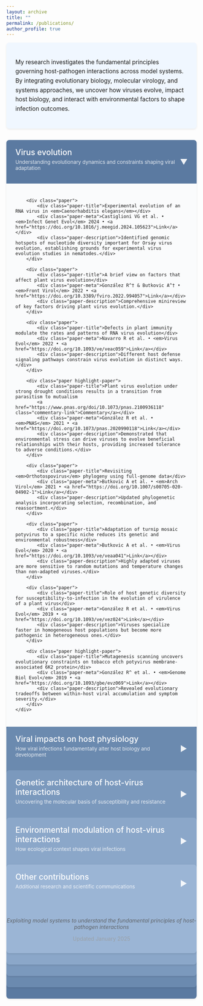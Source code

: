```yaml
---
layout: archive
title: ""
permalink: /publications/
author_profile: true
---
```


<style>
.research-area {
    margin-bottom: 30px;
    border-radius: 8px;
    overflow: hidden;
    box-shadow: 0 2px 4px rgba(0,0,0,0.1);
}
.area-header {
    padding: 20px 24px;
    cursor: pointer;
    display: flex;
    justify-content: space-between;
    align-items: center;
    transition: background-color 0.2s;
}
.area-header:hover {
    filter: brightness(0.95);
}
.area-header h2 {
    margin: 0;
    color: white;
    font-weight: 500;
    font-size: 1.5em;
}
.area-subtitle {
    color: rgba(255,255,255,0.85);
    font-style: normal;
    margin-top: 5px;
    font-size: 0.95em;
}
.collapse-icon {
    font-size: 20px;
    color: rgba(255,255,255,0.9);
    transition: transform 0.3s;
}
.collapsed .collapse-icon {
    transform: rotate(-90deg);
}
.area-content {
    padding: 24px;
    max-height: 10000px;
    transition: max-height 0.3s ease-out, padding 0.3s ease-out;
    background-color: #fafbfc;
}
.collapsed .area-content {
    max-height: 0;
    padding: 0 24px;
    overflow: hidden;
}
.paper {
    margin-bottom: 16px;
    padding: 16px;
    border-radius: 6px;
    background-color: white;
    box-shadow: 0 1px 3px rgba(0,0,0,0.05);
    transition: box-shadow 0.2s;
}
.paper:hover {
    box-shadow: 0 2px 6px rgba(0,0,0,0.08);
}
.paper-title {
    font-size: 1.05em;
    font-weight: 600;
    margin-bottom: 6px;
    line-height: 1.4;
    color: #1a1a1a;
}
.paper-meta {
    font-size: 0.85em;
    color: #5f6368;
    margin-bottom: 8px;
}
.paper-meta a {
    color: #2962ff;
    text-decoration: none;
}
.paper-meta a:hover {
    text-decoration: underline;
}
.paper-description {
    font-size: 0.92em;
    line-height: 1.5;
    color: #3c4043;
}
.commentary-link {
    display: inline-block;
    background-color: #e8f0fe;
    color: #1967d2;
    padding: 3px 10px;
    border-radius: 12px;
    font-size: 0.75em;
    margin-left: 10px;
    font-weight: 500;
    text-decoration: none;
}
.commentary-link:hover {
    background-color: #d2e3fc;
    text-decoration: none;
}
.highlight-paper {
    border-left: 3px solid;
    background-color: #f8f9fa;
}

/* Lighter blue palette */
.area-evolution { background-color: #5b7aa1; }
.area-evolution .highlight-paper { border-left-color: #5b7aa1; }

.area-physiology { background-color: #6b8aaf; }
.area-physiology .highlight-paper { border-left-color: #6b8aaf; }

.area-genetics { background-color: #7b99bd; }
.area-genetics .highlight-paper { border-left-color: #7b99bd; }

.area-environment { background-color: #8ba7c9; }
.area-environment .highlight-paper { border-left-color: #8ba7c9; }

.area-other { background-color: #9bb5d5; }
.area-other .highlight-paper { border-left-color: #9bb5d5; }
</style>

<script>
function toggleSection(sectionId) {
    const section = document.getElementById(sectionId);
    section.classList.toggle('collapsed');
}
</script>

<div style="background-color: #f0f7ff; padding: 24px; border-radius: 8px; margin-bottom: 30px; box-shadow: 0 2px 4px rgba(0,0,0,0.08);">
<p style="font-size: 1.1em; line-height: 1.6;">
My research investigates the fundamental principles governing host-pathogen interactions across model systems. By integrating evolutionary biology, molecular virology, and systems approaches, we uncover how viruses evolve, impact host biology, and interact with environmental factors to shape infection outcomes.
</p>
</div>



<!-- VIRUS EVOLUTION -->
<div id="evolution" class="research-area area-evolution">
    <div class="area-header" onclick="toggleSection('evolution')">
        <div>
            <h2>Virus evolution</h2>
            <p class="area-subtitle">Understanding evolutionary dynamics and constraints shaping viral adaptation</p>
        </div>
        <span class="collapse-icon">▼</span>
    </div>
    <div class="area-content">
        
        <div class="paper">
            <div class="paper-title">Experimental evolution of an RNA virus in <em>Caenorhabditis elegans</em></div>
            <div class="paper-meta">Castiglioni VG et al. • <em>Infect Genet Evol</em> 2024 • <a href="https://doi.org/10.1016/j.meegid.2024.105623">Link</a></div>
            <div class="paper-description">Identified genomic hotspots of nucleotide diversity important for Orsay virus evolution, establishing grounds for experimental virus evolution studies in nematodes.</div>
        </div>

        <div class="paper">
            <div class="paper-title">A brief view on factors that affect plant virus evolution</div>
            <div class="paper-meta">González R^† & Butkovic A^† • <em>Front Virol</em> 2022 • <a href="https://doi.org/10.3389/fviro.2022.994057">Link</a></div>
            <div class="paper-description">Comprehensive minireview of key factors driving plant virus evolution.</div>
        </div>

        <div class="paper">
            <div class="paper-title">Defects in plant immunity modulate the rates and patterns of RNA virus evolution</div>
            <div class="paper-meta">Navarro R et al. • <em>Virus Evol</em> 2022 • <a href="https://doi.org/10.1093/ve/veac059">Link</a></div>
            <div class="paper-description">Different host defense signaling pathways constrain virus evolution in distinct ways.</div>
        </div>

        <div class="paper highlight-paper">
            <div class="paper-title">Plant virus evolution under strong drought conditions results in a transition from parasitism to mutualism
            <a href="https://www.pnas.org/doi/10.1073/pnas.2100936118" class="commentary-link">Commentary</a></div>
            <div class="paper-meta">González R et al. • <em>PNAS</em> 2021 • <a href="https://doi.org/10.1073/pnas.2020990118">Link</a></div>
            <div class="paper-description">Demonstrated that environmental stress can drive viruses to evolve beneficial relationships with their hosts, providing increased tolerance to adverse conditions.</div>
        </div>

        <div class="paper">
            <div class="paper-title">Revisiting <em>Orthotospovirus</em> phylogeny using full-genome data</div>
            <div class="paper-meta">Butkovic A et al. • <em>Arch Virol</em> 2021 • <a href="https://doi.org/10.1007/s00705-020-04902-1">Link</a></div>
            <div class="paper-description">Updated phylogenetic analysis incorporating selection, recombination, and reassortment.</div>
        </div>

        <div class="paper">
            <div class="paper-title">Adaptation of turnip mosaic potyvirus to a specific niche reduces its genetic and environmental robustness</div>
            <div class="paper-meta">Butkovic A et al. • <em>Virus Evol</em> 2020 • <a href="https://doi.org/10.1093/ve/veaa041">Link</a></div>
            <div class="paper-description">Highly adapted viruses are more sensitive to random mutations and temperature changes than non-adapted viruses.</div>
        </div>

        <div class="paper">
            <div class="paper-title">Role of host genetic diversity for susceptibility-to-infection in the evolution of virulence of a plant virus</div>
            <div class="paper-meta">González R et al. • <em>Virus Evol</em> 2019 • <a href="https://doi.org/10.1093/ve/vez024">Link</a></div>
            <div class="paper-description">Viruses specialize faster in homogeneous host populations but become more pathogenic in heterogeneous ones.</div>
        </div>

        <div class="paper highlight-paper">
            <div class="paper-title">Mutagenesis scanning uncovers evolutionary constraints on tobacco etch potyvirus membrane-associated 6K2 protein</div>
            <div class="paper-meta">González R^ et al. • <em>Genome Biol Evol</em> 2019 • <a href="https://doi.org/10.1093/gbe/evz069">Link</a></div>
            <div class="paper-description">Revealed evolutionary tradeoffs between within-host viral accumulation and symptom severity.</div>
        </div>
    </div>
</div>

<!-- VIRAL IMPACTS ON HOST PHYSIOLOGY -->
<div id="physiology" class="research-area area-physiology collapsed">
    <div class="area-header" onclick="toggleSection('physiology')">
        <div>
            <h2>Viral impacts on host physiology</h2>
            <p class="area-subtitle">How viral infections fundamentally alter host biology and development</p>
        </div>
        <span class="collapse-icon">▼</span>
    </div>
    <div class="area-content">
        
        <div class="paper">
            <div class="paper-title">Viral infections reduce <em>Drosophila</em> lifespan through accelerated aging</div>
            <div class="paper-meta">González R et al. • <em>bioRxiv</em> 2025 • <a href="https://doi.org/10.1101/2025.03.13.643076">Link</a></div>
            <div class="paper-description">Enteric viral infections trigger irreversible aging processes that persist even after infection clearance, correlating with reduced lifespan.</div>
        </div>

        <div class="paper">
            <div class="paper-title">Persistent viral infections impact key biological traits in <em>Drosophila melanogaster</em></div>
            <div class="paper-meta">Castelló-Sanuán M et al. • <em>bioRxiv</em> 2025 • <a href="https://doi.org/10.1101/2025.03.12.642769">Link</a></div>
            <div class="paper-description">Comprehensive characterization of how persistent viral infections affect insect biology.</div>
        </div>

        <div class="paper">
            <div class="paper-title">Transcriptional and hormonal profiling uncovers plant development-virus interactions</div>
            <div class="paper-meta">Melero I et al. • <em>J Gen Virol</em> 2024 • <a href="https://doi.org/10.1099/jgv.0.002023">Link</a></div>
            <div class="paper-description">Plants downregulate cell wall genes to facilitate viral spread but maintain fertility through salicylic acid-mediated resistance tradeoffs.</div>
        </div>

        <div class="paper">
            <div class="paper-title">Host developmental stages shape the evolution of a plant RNA virus</div>
            <div class="paper-meta">Melero I et al. • <em>Phil Trans R Soc B</em> 2023 • <a href="https://doi.org/10.1098/rtsb.2022.0005">Link</a></div>
            <div class="paper-description">TuMV evolution differs across three developmental stages of <em>Arabidopsis thaliana</em>.</div>
        </div>

        <div class="paper">
            <div class="paper-title">Viral strain-dependent impact of plant developmental stages on interaction networks</div>
            <div class="paper-meta">Melero I et al. • <em>microPubl Biol</em> 2023 • <a href="https://doi.org/10.17912/micropub.biology.000943">Link</a></div>
            <div class="paper-description">Ancestral viral adaptation history influences future evolution under developmental constraints.</div>
        </div>

        <div class="paper">
            <div class="paper-title">From foes to friends: viral infections expand host phenotypic plasticity</div>
            <div class="paper-meta">González R^† et al. • <em>Adv Virus Res</em> 2020 • <a href="https://doi.org/10.1016/bs.aivir.2020.01.003">Link</a></div>
            <div class="paper-description">Review: viruses can enhance host survival under environmental stress by altering phenotypic plasticity.</div>
        </div>
    </div>
</div>

<!-- GENETIC ARCHITECTURE -->
<div id="genetics" class="research-area area-genetics collapsed">
    <div class="area-header" onclick="toggleSection('genetics')">
        <div>
            <h2>Genetic architecture of host-virus interactions</h2>
            <p class="area-subtitle">Uncovering the molecular basis of susceptibility and resistance</p>
        </div>
        <span class="collapse-icon">▼</span>
    </div>
    <div class="area-content">
        
        <div class="paper highlight-paper">
            <div class="paper-title">Genetic basis of <em>Arabidopsis thaliana</em> responses to turnip mosaic virus</div>
            <div class="paper-meta">Butkovic A^ et al. • <em>eLife</em> 2024 • <a href="https://doi.org/10.7554/eLife.89749.1">Link</a></div>
            <div class="paper-description">Identified genetic underpinnings of plant resistance to naïve and adapted viral isolates.</div>
        </div>

        <div class="paper">
            <div class="paper-title"><em>Caenorhabditis elegans</em> immune responses to intracellular pathogens</div>
            <div class="paper-meta">González R† & Félix M-A • <em>Dev Comp Immunol</em> 2024 • <a href="https://doi.org/10.1016/j.dci.2024.105148">Link</a></div>
            <div class="paper-description">Review of nematode responses to microsporidia and viruses.</div>
        </div>

        <div class="paper">
            <div class="paper-title"><em>C. elegans</em> pharynx mutants resist Orsay virus infection</div>
            <div class="paper-meta">González R† & Félix M-A • <em>microPubl Biol</em> 2024 • <a href="https://doi.org/10.17912/micropub.biology.001166">Link</a></div>
            <div class="paper-description">Identified specific mutants conferring viral resistance.</div>
        </div>

        <div class="paper">
            <div class="paper-title">GWAS identifies <em>Arabidopsis</em> genes affecting TuMV infection outcomes</div>
            <div class="paper-meta">Butković A et al. • <em>Virus Evol</em> 2021 • <a href="https://doi.org/10.1093/ve/veab063">Link</a></div>
            <div class="paper-description">Genome-wide study revealing new host genes involved in plant defense and virus replication.</div>
        </div>
    </div>
</div>

<!-- ENVIRONMENTAL MODULATION -->
<div id="environment" class="research-area area-environment collapsed">
    <div class="area-header" onclick="toggleSection('environment')">
        <div>
            <h2>Environmental modulation of host-virus interactions</h2>
            <p class="area-subtitle">How ecological context shapes viral infections</p>
        </div>
        <span class="collapse-icon">▼</span>
    </div>
    <div class="area-content">
        
        <div class="paper">
            <div class="paper-title">Microgravity and low muon radiation affect viral pathogenesis in <em>C. elegans</em></div>
            <div class="paper-meta">Villena-Giménez A et al. • <em>bioRxiv</em> 2024 • <a href="https://doi.org/10.1101/2024.10.03.616447">Link</a></div>
            <div class="paper-description">Space-like conditions impact fecundity and developmental success in infected animals.</div>
        </div>

        <div class="paper highlight-paper">
            <div class="paper-title">Natural monobacterial environments modulate viral infection in <em>C. elegans</em></div>
            <div class="paper-meta">González R† & Félix M-A† • <em>PLoS Pathog</em> 2024 • <a href="https://doi.org/10.1371/journal.ppat.1011947">Link</a></div>
            <div class="paper-description">Natural bacteria reduce viral susceptibility through novel DRH-1-dependent mechanisms without degrading virions or affecting nutrition.</div>
        </div>

        <div class="paper">
            <div class="paper-title">The interplay between the host microbiome and pathogenic viral infections</div>
            <div class="paper-meta">González R† & Elena SF • <em>mBio</em> 2021 • <a href="https://doi.org/10.1128/mBio.02496-21">Link</a></div>
            <div class="paper-description">Integrative review of microbiome impacts on viral infections across pathosystems.</div>
        </div>
    </div>
</div>

<!-- OTHER CONTRIBUTIONS -->
<div id="other" class="research-area area-other collapsed">
    <div class="area-header" onclick="toggleSection('other')">
        <div>
            <h2>Other contributions</h2>
            <p class="area-subtitle">Additional research and scientific communications</p>
        </div>
        <span class="collapse-icon">▼</span>
    </div>
    <div class="area-content">
        
        <div class="paper">
            <div class="paper-title">Institut Pasteur Virology Days meeting report</div>
            <div class="paper-meta">González R^ et al. • <em>J Mol Cell Biol</em> 2025 • <a href="https://doi.org/10.1093/jmcb/mjae052">Link</a></div>
            <div class="paper-description">Report on the Journées Départementales de Virologie at Institut Pasteur.</div>
        </div>

        <div class="paper">
            <div class="paper-title">Natural variation in <em>Arabidopsis</em> rosette area unveils new developmental genes</div>
            <div class="paper-meta">González R^† et al. • <em>Sci Rep</em> 2020 • <a href="https://doi.org/10.1038/s41598-020-74723-4">Link</a></div>
            <div class="paper-description">GWAS identifying new genes involved in plant growth.</div>
        </div>

        <div class="paper">
            <div class="paper-title">The scale-of-choice effect in assortative mating estimates</div>
            <div class="paper-meta">Rolán-Alvarez E† et al. • <em>Evolution</em> 2015 • <a href="https://doi.org/10.1111/evo.12691">Link</a></div>
            <div class="paper-description">Sampling biases affect observations of negative assortative mating frequency.</div>
        </div>
    </div>
</div>

<div style="text-align: center; margin-top: 40px; color: #5f6368;">
<p><em>Exploiting model systems to understand the fundamental principles of host-pathogen interactions</em></p>
</div>
<p style="text-align: center; margin-bottom: 30px; color: #9aa0a6;">Updated January 2025 </p>

